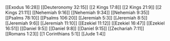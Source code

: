 [[Exodus 16:28]]
[[Deuteronomy 32:15]]
[[2 Kings 17:8]]
[[2 Kings 21:9]]
[[2 Kings 21:11]]
[[Nehemiah 9:16]]
[[Nehemiah 9:34]]
[[Nehemiah 9:35]]
[[Psalms 78:10]]
[[Psalms 106:20]]
[[Jeremiah 5:3]]
[[Jeremiah 8:5]]
[[Jeremiah 9:6]]
[[Jeremiah 11:10]]
[[Ezekiel 11:12]]
[[Ezekiel 16:47]]
[[Ezekiel 16:51]]
[[Daniel 9:5]]
[[Daniel 9:8]]
[[Daniel 9:15]]
[[Zechariah 7:11]]
[[Romans 1:23]]
[[1 Corinthians 5:1]]
[[Jude 1:4]]
